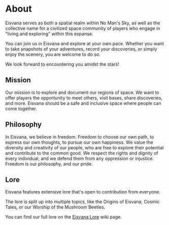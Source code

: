 # About

Eisvana serves as both a spatial realm within No Man's Sky, as well as the collective name for a civilized space community of players who engage in "living and exploring" within this expanse.

You can join us in Eisvana and explore at your own pace. Whether you want to take snapshots of your adventures, record your discoveries, or simply enjoy the scenery, you are welcome to do so.

We look forward to encountering you amidst the stars!

## Mission

Our mission is to explore and document our regions of space. We want to offer players the opportunity to meet others, visit bases, share discoveries, and more. Eisvana should be a safe and inclusive space where people can come together.

## Philosophy

In Eisvana, we believe in freedom. Freedom to choose our own path, to express our own thoughts, to pursue our own happiness. We value the diversity and creativity of our people, who are free to explore their potential and contribute to the common good. We respect the rights and dignity of every individual, and we defend them from any oppression or injustice. Freedom is our philosophy, and our pride.

## Lore

Eisvana features extensive lore that's open to contribution from everyone.

The lore is split up into multiple topics, like the Origins of Eisvana, Cosmic Tales, or our Worship of the Mushroom Beetles.

You can find our full lore on the [Eisvana Lore](https://nomanssky.fandom.com/wiki/Eisvana_Lore) wiki page.
